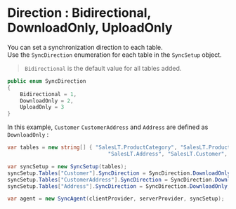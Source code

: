 # Direction : Bidirectional, DownloadOnly, UploadOnly

You can set a synchronization direction to each table.  
Use the `SyncDirection` enumeration for each table in the `SyncSetup` object.

> `Bidirectional` is the default value for all tables added.

``` csharp
public enum SyncDirection
{
    Bidirectional = 1,
    DownloadOnly = 2,
    UploadOnly = 3
}
```

In this example, `Customer` `CustomerAddress` and `Address` are defined as `DownloadOnly` :

``` csharp
var tables = new string[] { "SalesLT.ProductCategory", "SalesLT.ProductModel", "SalesLT.Product",
                                "SalesLT.Address", "SalesLT.Customer", "SalesLT.CustomerAddress"};

var syncSetup = new SyncSetup(tables);
syncSetup.Tables["Customer"].SyncDirection = SyncDirection.DownloadOnly;
syncSetup.Tables["CustomerAddress"].SyncDirection = SyncDirection.DownloadOnly;
syncSetup.Tables["Address"].SyncDirection = SyncDirection.DownloadOnly;

var agent = new SyncAgent(clientProvider, serverProvider, syncSetup);

```
 